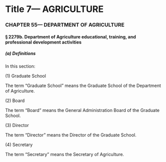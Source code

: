 
# Title 7— AGRICULTURE
### CHAPTER 55— DEPARTMENT OF AGRICULTURE
#### § 2279b. Department of Agriculture educational, training, and professional development activities
##### (a) Definitions

In this section:

(1) Graduate School

The term “Graduate School” means the Graduate School of the Department of Agriculture.

(2) Board

The term “Board” means the General Administration Board of the Graduate School.

(3) Director

The term “Director” means the Director of the Graduate School.

(4) Secretary

The term “Secretary” means the Secretary of Agriculture.
